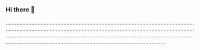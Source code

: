### Hi there 👋

.............................................................................................................................................................................................................................................................................................................................................................................................................................................................................................